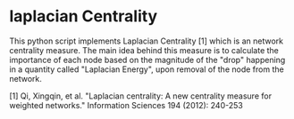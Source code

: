 # laplacian Centrality

This python script implements Laplacian Centrality [1] which is an network centrality measure. The main idea behind this measure is to calculate the importance of each node based on the magnitude of the "drop" happening in a quantity called "Laplacian Energy", upon removal of the node from the network. 

[1] Qi, Xingqin, et al. "Laplacian centrality: A new centrality measure for weighted networks." Information Sciences 194 (2012): 240-253
